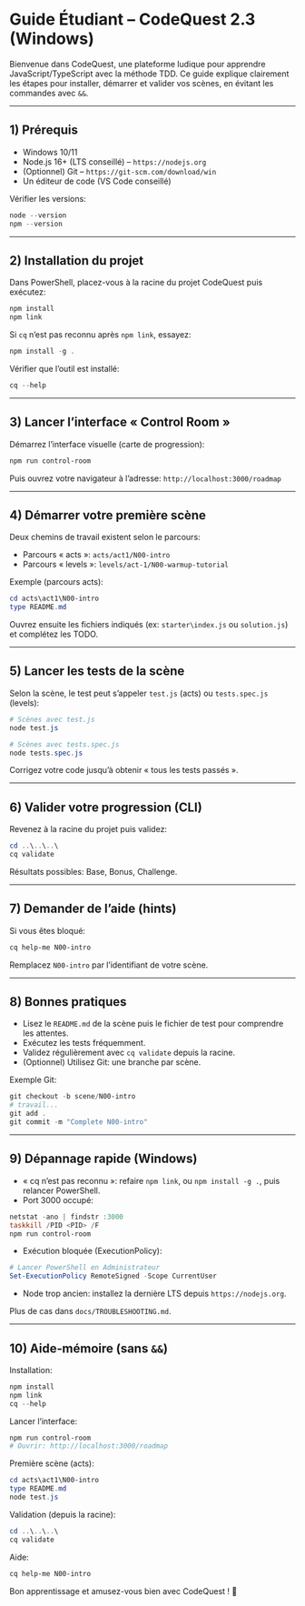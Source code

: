 # Guide Étudiant – CodeQuest 2.3 (Windows)

Bienvenue dans CodeQuest, une plateforme ludique pour apprendre JavaScript/TypeScript avec la méthode TDD.
Ce guide explique clairement les étapes pour installer, démarrer et valider vos scènes, en évitant les commandes avec `&&`.

---

## 1) Prérequis

- Windows 10/11
- Node.js 16+ (LTS conseillé) – `https://nodejs.org`
- (Optionnel) Git – `https://git-scm.com/download/win`
- Un éditeur de code (VS Code conseillé)

Vérifier les versions:
```powershell
node --version
npm --version
```

---

## 2) Installation du projet

Dans PowerShell, placez-vous à la racine du projet CodeQuest puis exécutez:
```powershell
npm install
npm link
```
Si `cq` n’est pas reconnu après `npm link`, essayez:
```powershell
npm install -g .
```
Vérifier que l’outil est installé:
```powershell
cq --help
```

---

## 3) Lancer l’interface « Control Room »

Démarrez l’interface visuelle (carte de progression):
```powershell
npm run control-room
```
Puis ouvrez votre navigateur à l’adresse: `http://localhost:3000/roadmap`

---

## 4) Démarrer votre première scène

Deux chemins de travail existent selon le parcours:
- Parcours « acts »: `acts/act1/N00-intro`
- Parcours « levels »: `levels/act-1/N00-warmup-tutorial`

Exemple (parcours acts):
```powershell
cd acts\act1\N00-intro
type README.md
```
Ouvrez ensuite les fichiers indiqués (ex: `starter\index.js` ou `solution.js`) et complétez les TODO.

---

## 5) Lancer les tests de la scène

Selon la scène, le test peut s’appeler `test.js` (acts) ou `tests.spec.js` (levels):
```powershell
# Scènes avec test.js
node test.js

# Scènes avec tests.spec.js
node tests.spec.js
```
Corrigez votre code jusqu’à obtenir « tous les tests passés ».

---

## 6) Valider votre progression (CLI)

Revenez à la racine du projet puis validez:
```powershell
cd ..\..\..\
cq validate
```
Résultats possibles: Base, Bonus, Challenge.

---

## 7) Demander de l’aide (hints)

Si vous êtes bloqué:
```powershell
cq help-me N00-intro
```
Remplacez `N00-intro` par l’identifiant de votre scène.

---

## 8) Bonnes pratiques

- Lisez le `README.md` de la scène puis le fichier de test pour comprendre les attentes.
- Exécutez les tests fréquemment.
- Validez régulièrement avec `cq validate` depuis la racine.
- (Optionnel) Utilisez Git: une branche par scène.

Exemple Git:
```powershell
git checkout -b scene/N00-intro
# travail...
git add .
git commit -m "Complete N00-intro"
```

---

## 9) Dépannage rapide (Windows)

- « cq n’est pas reconnu »: refaire `npm link`, ou `npm install -g .`, puis relancer PowerShell.
- Port 3000 occupé:
```powershell
netstat -ano | findstr :3000
taskkill /PID <PID> /F
npm run control-room
```
- Exécution bloquée (ExecutionPolicy):
```powershell
# Lancer PowerShell en Administrateur
Set-ExecutionPolicy RemoteSigned -Scope CurrentUser
```
- Node trop ancien: installez la dernière LTS depuis `https://nodejs.org`.

Plus de cas dans `docs/TROUBLESHOOTING.md`.

---

## 10) Aide‑mémoire (sans `&&`)

Installation:
```powershell
npm install
npm link
cq --help
```
Lancer l’interface:
```powershell
npm run control-room
# Ouvrir: http://localhost:3000/roadmap
```
Première scène (acts):
```powershell
cd acts\act1\N00-intro
type README.md
node test.js
```
Validation (depuis la racine):
```powershell
cd ..\..\..\
cq validate
```
Aide:
```powershell
cq help-me N00-intro
```

Bon apprentissage et amusez-vous bien avec CodeQuest ! 🚀
